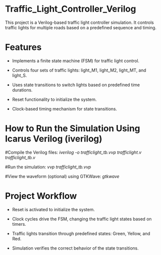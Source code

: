 # Traffic_Light_Controller_Verilog
This project is a Verilog-based traffic light controller simulation. It controls traffic lights for multiple roads based on a predefined sequence and timing.

# Features

- Implements a finite state machine (FSM) for traffic light control.

- Controls four sets of traffic lights: light_M1, light_M2, light_MT, and light_S.

- Uses state transitions to switch lights based on predefined time durations.

- Reset functionality to initialize the system.

- Clock-based timing mechanism for state transitions.




# How to Run the Simulation Using Icarus Verilog (iverilog)

#Compile the Verilog files:
*iverilog -o trafficlight_tb.vvp trafficlight.v trafficlight_tb.v*

#Run the simulation:
*vvp trafficlight_tb.vvp*

#View the waveform (optional) using GTKWave:
*gtkwave*




# Project Workflow

- Reset is activated to initialize the system.

- Clock cycles drive the FSM, changing the traffic light states based on timers.

- Traffic lights transition through predefined states: Green, Yellow, and Red.

- Simulation verifies the correct behavior of the state transitions.
